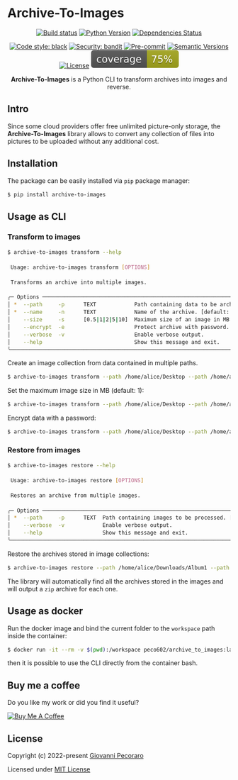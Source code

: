 # Archive-To-Images

<div align="center">

[![Build status](https://github.com/Peco602/archive-to-images/workflows/build/badge.svg?branch=main&event=push)](https://github.com/Peco602/archive-to-images/actions?query=workflow%3Abuild)
[![Python Version](https://img.shields.io/pypi/pyversions/archive-to-images.svg)](https://pypi.org/project/archive-to-images/)
[![Dependencies Status](https://img.shields.io/badge/dependencies-up%20to%20date-brightgreen.svg)](https://github.com/Peco602/archive-to-images/pulls?utf8=%E2%9C%93&q=is%3Apr%20author%3Aapp%2Fdependabot)

[![Code style: black](https://img.shields.io/badge/code%20style-black-000000.svg)](https://github.com/psf/black)
[![Security: bandit](https://img.shields.io/badge/security-bandit-green.svg)](https://github.com/PyCQA/bandit)
[![Pre-commit](https://img.shields.io/badge/pre--commit-enabled-brightgreen?logo=pre-commit&logoColor=white)](https://github.com/Peco602/archive-to-images/blob/main/.pre-commit-config.yaml)
[![Semantic Versions](https://img.shields.io/badge/%20%20%F0%9F%93%A6%F0%9F%9A%80-semantic--versions-e10079.svg)](https://github.com/Peco602/archive-to-images/releases)
[![License](https://img.shields.io/github/license/Peco602/archive-to-images)](https://github.com/Peco602/archive-to-images/blob/main/LICENSE)
![Coverage Report](https://raw.githubusercontent.com/Peco602/archive-to-images/dev/assets/images/coverage.svg)

**Archive-To-Images** is a Python CLI to transform archives into images and reverse.

</div>


## Intro

Since some cloud providers offer free unlimited picture-only storage, the **Archive-To-Images** library allows to convert any collection of files into pictures to be uploaded without any additional cost. 


## Installation

The package can be easily installed via `pip` package manager:

```bash
$ pip install archive-to-images
```

## Usage as CLI

### Transform to images

```bash
$ archive-to-images transform --help

 Usage: archive-to-images transform [OPTIONS]                                                                           
                                                                                                                        
 Transforms an archive into multiple images.                                                                            
                                                                                                                        
╭─ Options ────────────────────────────────────────────────────────────────────────────────────────────────────────────╮
│ *  --path     -p      TEXT            Path containing data to be archived. [default: None] [required]                │
│ *  --name     -n      TEXT            Name of the archive. [default: None] [required]                                │
│    --size     -s      [0.5|1|2|5|10]  Maximum size of an image in MB. [default: 1]                                   │
│    --encrypt  -e                      Protect archive with password.                                                 │
│    --verbose  -v                      Enable verbose output.                                                         │
│    --help                             Show this message and exit.                                                    │
╰──────────────────────────────────────────────────────────────────────────────────────────────────────────────────────╯
```

Create an image collection from data contained in multiple paths.

```bash
$ archive-to-images transform --path /home/alice/Desktop --path /home/alice/Documents --name ARCHIVE_ALICE
```

Set the maximum image size in MB (default: 1):

```bash
$ archive-to-images transform --path /home/alice/Desktop --path /home/alice/Documents --name ARCHIVE_ALICE -s 5
```

Encrypt data with a password:

```bash
$ archive-to-images transform --path /home/alice/Desktop --path /home/alice/Documents --name ARCHIVE_ALICE -s 5 -e
```

### Restore from images

```bash
$ archive-to-images restore --help

 Usage: archive-to-images restore [OPTIONS]                                                                             
                                                                                                                        
 Restores an archive from multiple images.                                                                              
                                                                                                                        
╭─ Options ────────────────────────────────────────────────────────────────────────────────────────────────────────────╮
│ *  --path     -p      TEXT  Path containing images to be processed. [default: None] [required]                       │
│    --verbose  -v            Enable verbose output.                                                                   │
│    --help                   Show this message and exit.                                                              │
╰──────────────────────────────────────────────────────────────────────────────────────────────────────────────────────╯
```

Restore the archives stored in image collections:

```bash
$ archive-to-images restore --path /home/alice/Downloads/Album1 --path /home/alice/Downloads/Album2
```

The library will automatically find all the archives stored in the images and will output a `zip` archive for each one.


## Usage as docker

Run the docker image and bind the current folder to the `workspace` path inside the container:

```bash
$ docker run -it --rm -v $(pwd):/workspace peco602/archive_to_images:latest bash
```

then it is possible to use the CLI directly from the container bash.


## Buy me a coffee

Do you like my work or did you find it useful?

<a href="https://www.buymeacoffee.com/peco602" target="_blank"><img src="https://cdn.buymeacoffee.com/buttons/v2/default-yellow.png" alt="Buy Me A Coffee" style="height: 60px !important;width: 217px !important;" ></a>


## License

Copyright (c) 2022-present [Giovanni Pecoraro](https://github.com/Peco602)

Licensed under [MIT License](https://github.com/Peco602/archive-to-images/blob/main/LICENSE)
